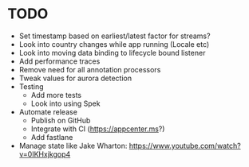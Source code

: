 # TODO

* Set timestamp based on earliest/latest factor for streams?
* Look into country changes while app running (Locale etc)
* Look into moving data binding to lifecycle bound listener
* Add performance traces
* Remove need for all annotation processors
* Tweak values for aurora detection
* Testing
  * Add more tests
  * Look into using Spek
* Automate release
  * Publish on GitHub
  * Integrate with CI (https://appcenter.ms?)
  * Add fastlane
* Manage state like Jake Wharton: https://www.youtube.com/watch?v=0IKHxjkgop4
